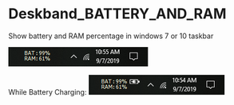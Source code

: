 # Deskband_BATTERY_AND_RAM
Show battery and RAM percentage in windows 7 or 10 taskbar

![Alt text](Screenshot/Deskband_NotCharging.PNG?raw=true "Deskband RAM and Battery")

While Battery Charging:
![Alt text](Screenshot/Deskband_Charging.PNG?raw=true "Deskband While Battery Charging")


